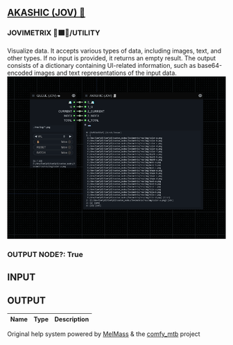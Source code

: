 [AKASHIC (JOV) 📓](https://github.com/Amorano/Jovimetrix-examples/blob/master/node/AKASHIC/AKASHIC.md)
-----------------------------------------------------------------------------------------------------
### JOVIMETRIX 🔺🟩🔵/UTILITY
  
Visualize data. It accepts various types of data, including images, text, and other types. If no input is provided, it returns an empty result. The output consists of a dictionary containing UI-related information, such as base64-encoded images and text representations of the input data.  
![AKASHIC](https://raw.githubusercontent.com/Amorano/Jovimetrix-examples/master/node/AKASHIC/AKASHIC.png)
### OUTPUT NODE?: True
INPUT
-----
OUTPUT
------
| Name | Type | Description |
| --- | --- | --- |
Original help system powered by [MelMass](https://github.com/melMass) & the [comfy\_mtb](https://github.com/melMass/comfy_mtb) project